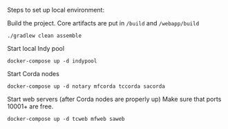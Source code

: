 Steps to set up local environment:


Build the project. Core artifacts are put in `/build` and `/webapp/build`

`./gradlew clean assemble`

Start local Indy pool

`docker-compose up -d indypool`

Start Corda nodes

`docker-compose up -d notary mfcorda tccorda sacorda`

Start web servers (after Corda nodes are properly up)
Make sure that ports 10001+ are free.

`docker-compose up -d tcweb mfweb saweb`
